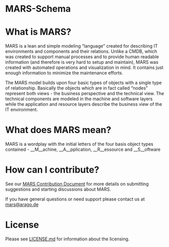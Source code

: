 MARS-Schema
===========

# What is MARS?

MARS is a lean and simple modeling “language” created for describing IT environments and components and their relations. Unlike a CMDB, which was created to support manual processes and to provide human readable information (and therefore is very hard to setup and maintain), MARS was created with automated operations and visualization in mind. It contains just enough information to minimize the maintenance efforts.

The MARS model builds upon four basic types of objects with a single type of relationship. Basically the objects which are in fact called “nodes” represent both views - the business perspective and the technical view. The technical components are modeled in the machine and software layers while the application and resource layers describe the business view of the IT environment.

# What does MARS mean?

MARS is a wordplay with the initial letters of the four basis object types contained - __M__achine, __A__pplication, __R__essource and __S__oftware 


# How can I contribute?

See our [MARS Contribution Document](https://github.com/arago/MARS-Schema/blob/master/CONTRIBUTING.md) for more details on submitting suggestions and starting discussions about MARS.

If you have general questions or need support please contact us at <mars@arago.de>

# License

Please see [LICENSE.md](https://github.com/arago/MARS-Schema/blob/master/) for information about the licensing.

#
